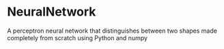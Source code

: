 # NeuralNetwork
A perceptron neural network that distinguishes between two shapes made completely from scratch using Python and numpy
